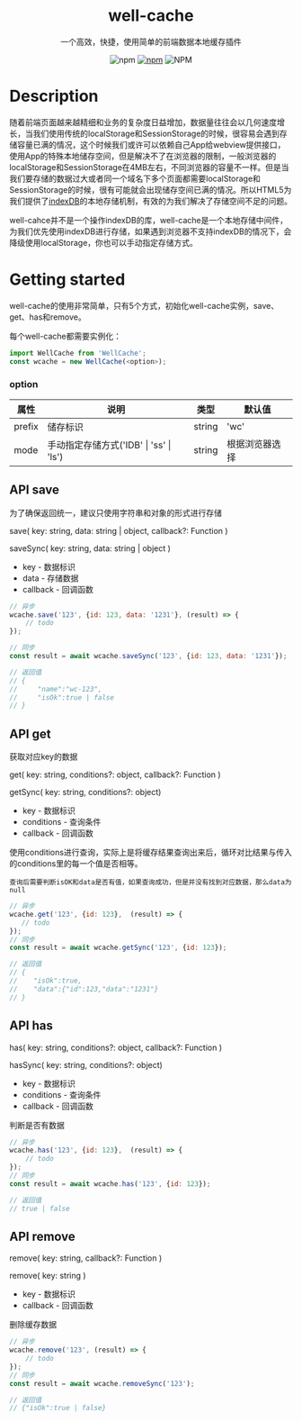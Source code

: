 <h1 align="center">well-cache</h1>
<p align="center">一个高效，快捷，使用简单的前端数据本地缓存插件</p>

<p align='center'>
<img alt="npm" src="https://img.shields.io/npm/v/well-cache">
<a href="https://www.npmjs.com/package/well-cache" target="_blank"><img alt="npm" src="https://img.shields.io/npm/dm/well-cache?label=download"></a>
<img alt="NPM" src="https://img.shields.io/npm/l/well-cache">
</p>

# Description

随着前端页面越来越精细和业务的复杂度日益增加，数据量往往会以几何速度增长，当我们使用传统的localStorage和SessionStorage的时候，很容易会遇到存储容量已满的情况，这个时候我们或许可以依赖自己App给webview提供接口，使用App的特殊本地储存空间，但是解决不了在浏览器的限制，一般浏览器的localStorage和SessionStorage在4MB左右，不同浏览器的容量不一样。但是当我们要存储的数据过大或者同一个域名下多个页面都需要localStorage和SessionStorage的时候，很有可能就会出现储存空间已满的情况。所以HTML5为我们提供了[indexDB](https://developer.mozilla.org/zh-CN/docs/Web/API/IndexedDB_API)的本地存储机制，有效的为我们解决了存储空间不足的问题。

well-cahce并不是一个操作indexDB的库，well-cache是一个本地存储中间件，为我们优先使用indexDB进行存储，如果遇到浏览器不支持indexDB的情况下，会降级使用localStorage，你也可以手动指定存储方式。

# Getting started

well-cache的使用非常简单，只有5个方式，初始化well-cache实例，save、get、has和remove。

每个well-cache都需要实例化：

```JavaScript
import WellCache from 'WellCache';
const wcache = new WellCache(<option>);
```
### option

| 属性   | 说明             | 类型   | 默认值         |
| ------ | ---------------- | ------ | -------------- |
| prefix | 储存标识         | string | 'wc'           |
| mode   | 手动指定存储方式('IDB' \| 'ss' \| 'ls') | string | 根据浏览器选择 |

## API save

为了确保返回统一，建议只使用字符串和对象的形式进行存储

save( key: string, data: string | object, callback?: Function )

saveSync( key: string, data: string | object )
- key - 数据标识
- data - 存储数据
- callback - 回调函数

``` JavaScript
// 异步
wcache.save('123', {id: 123, data: '1231'}, (result) => {
    // todo
});

// 同步
const result = await wcache.saveSync('123', {id: 123, data: '1231'});

// 返回值
// {
//     "name":"wc-123",
//     "isOk":true | false
// }
```

## API get

获取对应key的数据

get( key: string, conditions?: object, callback?: Function )

getSync( key: string, conditions?: object)

- key - 数据标识
- conditions - 查询条件
- callback - 回调函数


使用conditions进行查询，实际上是将缓存结果查询出来后，循环对比结果与传入的conditions里的每一个值是否相等。

`查询后需要判断isOK和data是否有值，如果查询成功，但是并没有找到对应数据，那么data为null`

``` JavaScript
// 异步
wcache.get('123', {id: 123},  (result) => {
   // todo
});
// 同步
const result = await wcache.getSync('123', {id: 123});

// 返回值
// {
//    "isOk":true,
//    "data":{"id":123,"data":"1231"}
// }
```

## API has

has( key: string, conditions?: object, callback?: Function )

hasSync( key: string, conditions?: object)

- key - 数据标识
- conditions - 查询条件
- callback - 回调函数

判断是否有数据

``` JavaScript
// 异步
wcache.has('123', {id: 123},  (result) => {
    // todo
});
// 同步
const result = await wcache.has('123', {id: 123});

// 返回值
// true | false
```

## API remove

remove( key: string, callback?: Function )

remove( key: string )

- key - 数据标识
- callback - 回调函数

删除缓存数据

``` JavaScript
// 异步
wcache.remove('123', (result) => {
    // todo
});
// 同步
const result = await wcache.removeSync('123');

// 返回值
// {"isOk":true | false}
```


